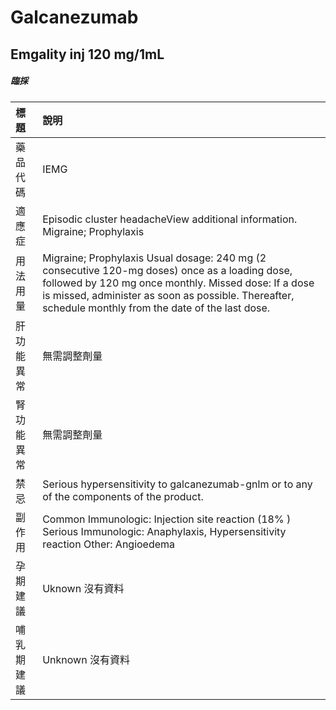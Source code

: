 # Galcanezumab

## Emgality inj 120 mg/1mL

##### 臨採

| 標題       | 說明                                                                                                                                                                                                                                                            |
|:-----------|:----------------------------------------------------------------------------------------------------------------------------------------------------------------------------------------------------------------------------------------------------------------|
| 藥品代碼   | IEMG                                                                                                                                                                                                                                                            |
| 適應症     | Episodic cluster headacheView additional information. Migraine; Prophylaxis                                                                                                                                                                                     |
| 用法用量   | Migraine; Prophylaxis Usual dosage: 240 mg (2 consecutive 120-mg doses) once as a loading dose, followed by 120 mg once monthly. Missed dose: If a dose is missed, administer as soon as possible. Thereafter, schedule monthly from the date of the last dose. |
| 肝功能異常 | 無需調整劑量                                                                                                                                                                                                                                                    |
| 腎功能異常 | 無需調整劑量                                                                                                                                                                                                                                                    |
| 禁忌       | Serious hypersensitivity to galcanezumab-gnlm or to any of the components of the product.                                                                                                                                                                       |
| 副作用     | Common Immunologic: Injection site reaction (18% ) Serious Immunologic: Anaphylaxis, Hypersensitivity reaction Other: Angioedema                                                                                                                                |
| 孕期建議   | Uknown 沒有資料                                                                                                                                                                                                                                                 |
| 哺乳期建議 | Unknown 沒有資料                                                                                                                                                                                                                                                |

